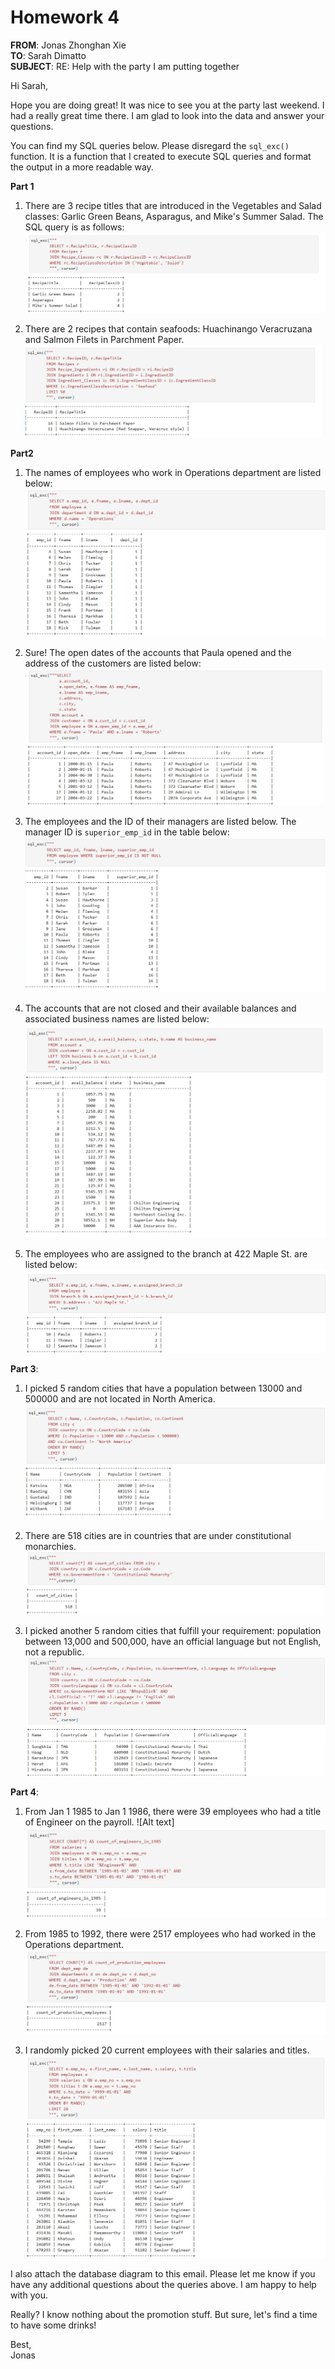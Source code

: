 # Homework 4

**FROM**: Jonas Zhonghan Xie  
**TO**: Sarah Dimatto  
**SUBJECT**: RE: Help with the party I am putting together  

Hi Sarah,

Hope you are doing great! It was nice to see you at the party last weekend. I had a really great time there. I am glad to look into the data and answer your questions.

You can find my SQL queries below. Please disregard the `sql_exc()` function. It is a function that I created to execute SQL queries and format the output in a more readable way.

**Part 1**  

1. There are 3 recipe titles that are introduced in the Vegetables and Salad classes: Garlic Green Beans, Asparagus, and Mike's Summer Salad. The SQL query is as follows:  
![Alt text](%E5%BE%AE%E4%BF%A1%E6%88%AA%E5%9B%BE_20250215220054.png)

2. There are 2 recipes that contain seafoods: Huachinango Veracruzana and Salmon Filets in Parchment Paper.
![Alt text](%E5%BE%AE%E4%BF%A1%E6%88%AA%E5%9B%BE_20250215220129.png)

**Part2**

1. The names of employees who work in Operations department are listed below:
![Alt text](%E5%BE%AE%E4%BF%A1%E6%88%AA%E5%9B%BE_20250215220256.png)

2. Sure! The open dates of the accounts that Paula opened and the address of the customers are listed below:
![Alt text](%E5%BE%AE%E4%BF%A1%E6%88%AA%E5%9B%BE_20250215220349.png)

3. The employees and the ID of their managers are listed below. The manager ID is `superior_emp_id` in the table below:
![Alt text](%E5%BE%AE%E4%BF%A1%E6%88%AA%E5%9B%BE_20250215220415.png)

4. The accounts that are not closed and their available balances and associated business names are listed below:
![Alt text](%E5%BE%AE%E4%BF%A1%E6%88%AA%E5%9B%BE_20250215220549.png)

5. The employees who are assigned to the branch at 422 Maple St. are listed below:
![Alt text](%E5%BE%AE%E4%BF%A1%E6%88%AA%E5%9B%BE_20250215220608.png)

**Part 3**:

1. I picked 5 random cities that have a population between 13000 and 500000 and are not located in North America. 
![Alt text](%E5%BE%AE%E4%BF%A1%E6%88%AA%E5%9B%BE_20250215220731.png)

2. There are 518 cities are in countries that are under constitutional monarchies.
![Alt text](%E5%BE%AE%E4%BF%A1%E6%88%AA%E5%9B%BE_20250215220822.png)

3. I picked another 5 random cities that fulfill your requirement: population between 13,000 and 500,000, have an official language but not English, not a republic.
![Alt text](%E5%BE%AE%E4%BF%A1%E6%88%AA%E5%9B%BE_20250215221611.png)

**Part 4**:

1. From Jan 1 1985 to Jan 1 1986, there were 39 employees who had a title of Engineer on the payroll.
![Alt text]![Alt text](%E5%BE%AE%E4%BF%A1%E6%88%AA%E5%9B%BE_20250215221701.png)

2. From 1985 to 1992, there were 2517 employees who had worked in the Operations department. 
![Alt text](%E5%BE%AE%E4%BF%A1%E6%88%AA%E5%9B%BE_20250215221741.png)

3. I randomly picked 20 current employees with their salaries and titles.
![Alt text](%E5%BE%AE%E4%BF%A1%E6%88%AA%E5%9B%BE_20250215222053.png)

I also attach the database diagram to this email. Please let me know if you have any additional questions about the queries above. I am happy to help with you.

Really? I know nothing about the promotion stuff. But sure, let's find a time to have some drinks!

Best,  
Jonas